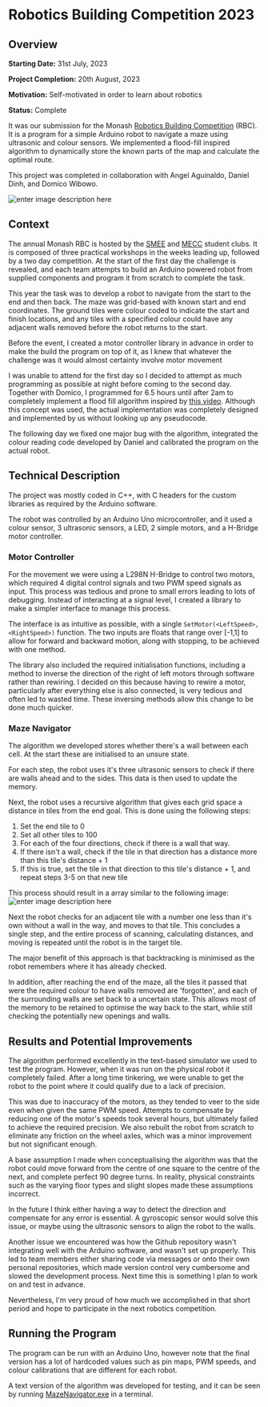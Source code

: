 # Robotics Building Competition 2023
## Overview
**Starting Date:** 31st July, 2023

**Project Completion:** 20th August, 2023

**Motivation:** Self-motivated in order to learn about robotics

**Status:** Complete

It was our submission for the Monash [Robotics Building Competition](https://www.facebook.com/events/798509565110988) (RBC). It is a program for a simple Arduino robot to navigate a maze using ultrasonic and colour sensors. We implemented a flood-fill inspired algorithm to dynamically store the known parts of the map and calculate the optimal route.

This project was completed in collaboration with Angel Aguinaldo, Daniel Dinh, and Domico Wibowo.

![enter image description here](https://onedrive.live.com/embed?resid=BE406011F5E2A3C1!489725&authkey=!AI5N56Za__tKtoM&height=660)

## Context

The annual Monash RBC is hosted by the [SMEE](https://smee.club/) and [MECC](https://clubs.msa.monash.edu/organisation/7148/) student clubs. It is composed of three practical workshops in the weeks leading up, followed by a two day competition. At the start of the first day the challenge is revealed, and each team attempts to build an Arduino powered robot from supplied components and program it from scratch to complete the task.

This year the task was to develop a robot to navigate from the start to the end and then back. The maze was grid-based with known start and end coordinates. The ground tiles were colour coded to indicate the start and finish locations, and any tiles with a specified colour could have any adjacent walls removed before the robot returns to the start.

Before the event, I created a motor controller library in advance in order to make the build the program on top of it, as I knew that whatever the challenge was it would almost certainty involve motor movement

I was unable to attend for the first day so I decided to attempt as much programming as possible at night before coming to the second day. Together with Domico, I programmed for 6.5 hours until after 2am to completely implement a flood fill algorithm inspired by [this video](https://www.youtube.com/watch?v=ZMQbHMgK2rw). Although this concept was used, the actual implementation was completely designed and implemented by us without looking up any pseudocode.

The following day we fixed one major bug with the algorithm, integrated the colour reading code developed by Daniel and calibrated the program on the actual robot.

## Technical Description

The project was mostly coded in C++, with C headers for the custom libraries as required by the Arduino software.

The robot was controlled by an Arduino Uno microcontroller, and it used a colour sensor, 3 ultrasonic sensors, a LED, 2 simple motors, and a H-Bridge motor controller.

### Motor Controller

For the movement we were using a L298N H-Bridge to control two motors, which required 4 digital control signals and two PWM speed signals as input. This process was tedious and prone to small errors leading to lots of debugging. Instead of interacting at a signal level, I created a library to make a simpler interface to manage this process.

The interface is as intuitive as possible, with a  single `SetMotor(<LeftSpeed>, <RightSpeed>)` function. The two inputs are floats that range over [-1,1] to allow for forward and backward motion, along with stopping, to be achieved with one method.

The library also included the required initialisation functions, including a method to inverse the direction of the right of left motors through software rather than rewiring.
I decided on this because having to rewire a motor, particularly after everything else is also connected, is very tedious and often led to wasted time. These inversing methods allow this change to be done much quicker.

### Maze Navigator

The algorithm we developed stores whether there's a wall between each cell. At the start these are initialised to an unsure state.

For each step, the robot uses it's three ultrasonic sensors to check if there are walls ahead and to the sides. This data is then used to update the memory.

Next, the robot uses a recursive algorithm that gives each grid space a distance in tiles from the end goal. This is done using the following steps:

1. Set the end tile to 0
2. Set all other tiles to 100
3. For each of the four directions, check if there is a wall that way.
4. If there isn't a wall, check if the tile in that direction has a distance more than this tile's distance + 1
5. If this is true, set the tile in that direction to this tile's distance + 1, and repeat steps 3-5 on that new tile

This process should result in a array similar to the following image:
![enter image description here](https://onedrive.live.com/embed?resid=BE406011F5E2A3C1!489723&authkey=!ABroKkA8K8MkHX4&width=256)

Next the robot checks for an adjacent tile with a number one less than it's own without a wall in the way, and moves to that tile. This concludes a single step, and the entire process of scanning, calculating distances, and moving is repeated until the robot is in the target tile.

The major benefit of this approach is that backtracking is minimised as the robot remembers where it has already checked.

In addition, after reaching the end of the maze, all the tiles it passed that were the required colour to have walls removed are 'forgotten', and each of the surrounding walls are set back to a uncertain state. This allows most of the memory to be retained to optimise the way back to the start, while still checking the potentially new openings and walls.


## Results and Potential Improvements

The algorithm performed excellently in the text-based simulator we used to test the program. However, when it was run on the physical robot it completely failed. After a long time tinkering, we were unable to get the robot to the point where it could qualify due to a lack of precision.

This was due to inaccuracy of the motors, as they tended to veer to the side even when given the same PWM speed. Attempts to compensate by reducing one of the motor's speeds took several hours, but ultimately failed to achieve the required precision. We also rebuilt the robot from scratch to eliminate any friction on the wheel axles, which was a minor improvement but not significant enough.

A base assumption I made when conceptualising the algorithm was that the robot could move forward from the centre of one square to the centre of the next, and complete perfect 90 degree turns. In reality, physical constraints such as the varying floor types and slight slopes made these assumptions incorrect.

In the future I think either having a way to detect the direction and compensate for any error is essential. A gyroscopic sensor would solve this issue, or maybe using the ultrasonic sensors to align the robot to the walls.

Another issue we encountered was how the Github repository wasn't integrating well with the Arduino software, and wasn't set up properly. This led to team members either sharing code via messages or onto their own personal repositories, which made version control very cumbersome and slowed the development process. Next time this is something I plan to work on and test in advance.

Nevertheless, I'm very proud of how much we accomplished in that short period and hope to participate in the next robotics competition.

## Running the Program

The program can be run with an Arduino Uno, however note that the final version has a lot of hardcoded values such as pin maps, PWM speeds, and colour calibrations that are different for each robot.

A text version of the algorithm was developed for testing, and it can be seen by running [MazeNavigator.exe](https://github.com/ShmuelNeumann/robotics-comp-2023/blob/main/Main/MazeNavigator.exe) in a terminal.
